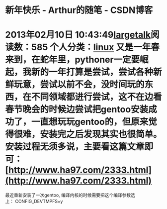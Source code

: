 # 新年快乐 - Arthur的随笔 - CSDN博客
2013年02月10日 10:43:49[largetalk](https://me.csdn.net/largetalk)阅读数：585
个人分类：[linux](https://blog.csdn.net/largetalk/article/category/727912)
又是一年春来到，在蛇年里，pythoner一定要崛起，我新的一年打算是尝试，尝试各种新鲜玩意，尝试以前不会，没时间玩的东西，在不同领域都进行尝试，这不在边看春节晚会的时候边尝试把gentoo安装成功了，一直想玩玩gentoo的，但原来觉得很难，安装完之后发现其实也很简单。安装过程无须多说，主要看这篇文章即可：[http://www.ha97.com/2333.html](http://www.ha97.com/2333.html)
====================================
最近重新安装了一次gentoo, 编译内核的时候需要把这个编译参数选上： CONFIG_DEVTMPFS=y

